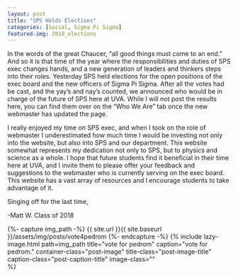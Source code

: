 ```yaml
---
layout: post
title: "SPS Holds Elections"
categories: [Social, Sigma Pi Sigma]
featured-img: 2018_elections
---
```


In the words of the great Chaucer, “all good things must come to an end.” And so it is that time of the year where the responsibilities and duties of SPS exec changes hands, and a new generation of leaders and thinkers steps into their roles. Yesterday SPS held elections for the open positions of the exec board and the new officers of Sigma Pi Sigma. After all the votes had be cast, and the yay’s and nay’s counted, we announced who would be in charge of the future of SPS here at UVA. While I will not post the results here, you can find them over on the “Who We Are” tab once the new webmaster has updated the page.

I really enjoyed my time on SPS exec, and when I took on the role of webmaster I underestimated how much time I would be investing not only into the website, but also into SPS and our department. This website somewhat represents my dedication not only to SPS, but to physics and science as a whole. I hope that future students find it beneficial in their time here at UVA, and I invite them to please offer your feedback and suggestions to the webmaster who is currently serving on the exec board. This website has a vast array of resources and I encourage students to take advantage of it.

Singing off for the last time,

-Matt W. Class of 2018

{%- capture img_path -%}
 {{ site.url }}{{ site.baseurl }}/assets/img/posts/vote4pedrom
 {%- endcapture -%}
{% include lazy-image.html 
    path=img_path 
    title="vote for pedrom" 
    caption="vote for pedrom." 
    container-class="post-image" 
    title-class="post-image-title" 
    caption-class="post-caption-title"
    image-class=""  
 %}